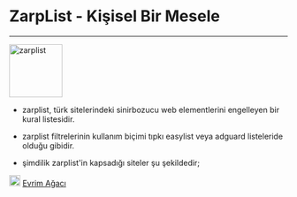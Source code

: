 # ZarpList - Kişisel Bir Mesele
------------
<img title="Kişisel Bir Mesele" src="https://i.imgur.com/wIzRPUF.png" width="96" alt="zarplist" data-canonical-src="https://github.com/denzhaummer/zarplist" style="max-width: 100%;">

- zarplist, türk sitelerindeki sinirbozucu web elementlerini engelleyen bir kural listesidir.

- zarplist filtrelerinin kullanım biçimi tıpkı easylist veya adguard listeleride olduğu gibidir.

- şimdilik zarplist'in kapsadığı siteler şu şekildedir;

<img title="Evrim Ağacı" src="https://evrimagaci.org/public/images/logo/v3.svg?v=1" width="20" alt="evrimagaci" data-canonical-src="https://www.evrimagaci.org" style="max-width: 5%;"> [Evrim Ağacı](http://evrimagaci.org "Evrim Ağacı")
